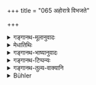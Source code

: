 +++
title = "065 अहोरात्रे विभजते"

+++

<details><summary>गङ्गानथ-मूलानुवादः</summary>

The Sun divides the ‘Day’ and ‘Night’ of Men and Gods; [of others] what is conducive to the repose of beings is ‘Night,’ and what is conducive to activity is ‘Day.’—(65)
</details>

<details><summary>मेधातिथिः</summary>

अहश् च रात्रिश् च **अहोरात्रे** । तयोर् विभागं करोति आदित्यः । उदित आदित्ये यावत् तदीया रश्मयो दृश्यन्ते तावद् अहर्व्यवहारः । अस्तम् इते तु प्राग् उदयाद् रात्रिव्यवहारः । मनुष्यलोके देवलोके वा । यत्र तर्ह्य् आदित्यो न व्याप्नोति रश्मिभिस् तत्र कथम् अयम् अहोरात्रविभागो विज्ञेयो ऽत आह । **रात्रिः स्वप्नायेति** । स्वयंप्रभेषु भूतेषु नित्यप्रकाशित्वात् कर्मचेष्टाकार्यारम्भेण स्वापेन च विभागः । यथैवौषधीनां नियतः प्रादुर्भावकालः स्वाभाव्याद् एवं कर्मचेष्टास्वापाव् अपि कालस्वभावत एव नियतौ ॥ १.६५ ॥
</details>

<details><summary>गङ्गानथ-भाष्यानुवादः</summary>

‘*Ahorātra*’— ‘day’ and ‘night’; of these the Sun makes the division; the Sun having risen, so long as his rays are visible, it is called ‘day’; and from the time that the Sun sets to the time that he rises again, it is called ‘night.’ Such is the case in the region of men and in the region of Gods.

“In a place where the Sun does not reach with his rays,—how is one to make this division of ‘day’ and ‘night’?”

The answer to this is given in the second line—‘*what is conducive* &c.’ For such beings as are self-illumined, as the light is always there (and it never ceases) the division of ‘day’ and ‘night’ is made according to the *undertaking of actions* and *going to sleep*. Just as in the case of herbs, the time for sprouting is fixed by nature, exactly in the same manner, in the case of the beings in question, the times of ‘activity’ and ‘repose’ are fixed by the nature, of time itself \[and are not variable\].—(65)
</details>

<details><summary>गङ्गानथ-टिप्पन्यः</summary>

‘*Rātriḥ svapnāya* &c.’—This line supplies the definition of ‘Day’ and
‘Night’ for those regions that are beyond the reach of the Sun;—‘Day’
being the *period of activity*, and ‘Night’ the *period of repose*.
</details>

<details><summary>गङ्गानथ-तुल्य-वाक्यानि</summary>

See the comparative notes for [Verse 1.64 (Measures of
Time)].
</details>

<details><summary>Bühler</summary>

065	The sun divides days and nights, both human and divine, the night (being intended) for the repose of created beings and the day for exertion.
</details>
